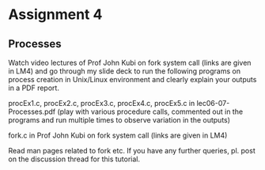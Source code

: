 # Assignment 4
## Processes

Watch video lectures of Prof John Kubi on fork system call (links are given in LM4) and go through my slide deck to run the following programs on process creation in Unix/Linux environment and clearly explain your outputs in a PDF report. 

procEx1.c, procEx2.c, procEx3.c, procEx4.c, procEx5.c in lec06-07-Processes.pdf (play with various procedure calls, commented out in the programs and run multiple times to observe variation in the outputs)

fork.c in Prof John Kubi on fork system call (links are given in LM4)

 

Read man pages related to fork etc. If you have any further queries, pl. post on the discussion thread for this tutorial.

